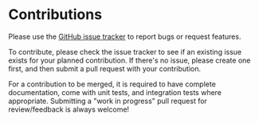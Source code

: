 # Contributions

Please use the [GitHub issue tracker](https://github.com/ecadlabs/taqueria/issues) to report bugs or request features.

To contribute, please check the issue tracker to see if an existing issue exists for your planned contribution. If there's no issue, please create one first, and then submit a pull request with your contribution.

For a contribution to be merged, it is required to have complete documentation, come with unit tests, and integration tests where appropriate. Submitting a "work in progress" pull request for review/feedback is always welcome!